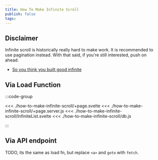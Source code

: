 ```yaml
---
title: How To Make Infinite Scroll
publish: false
tags:
---
```


<script setup>
import SveltelabRepl from '../../Sveltelab.vue'
import A from './how-to-make-infinite-scroll/+page.server.js?raw'
import B from './how-to-make-infinite-scroll/+page.svelte?raw'
import C from './how-to-make-infinite-scroll/db.js?raw'
import D from './how-to-make-infinite-scroll/InfiniteList.svelte?raw'
</script>

## Disclaimer

Infinite scroll is historically really hard to make work. It is recommended to use pagination instead. With that said, if you're still interested, push on ahead.

- [So you think you built good infinite](https://adrianroselli.com/2014/05/so-you-think-you-built-good-infinite.html)

## Via Load Function

:::code-group

<<< ./how-to-make-infinite-scroll/+page.svelte
<<< ./how-to-make-infinite-scroll/+page.server.js
<<< ./how-to-make-infinite-scroll/InfiniteList.svelte
<<< ./how-to-make-infinite-scroll/db.js

:::

<SveltelabRepl :files="[
{contents: A ,name:'src/routes/+page.server.js'},
{contents: B ,name:'src/routes/+page.svelte',},
{contents: C ,name:'src/routes/db.js',},
{contents: D ,name:'src/routes/InfiniteList.svelte',},
]" />

## Via API endpoint

TODO, its the same as load fn, but replace `<a>` and `goto` with `fetch`.

